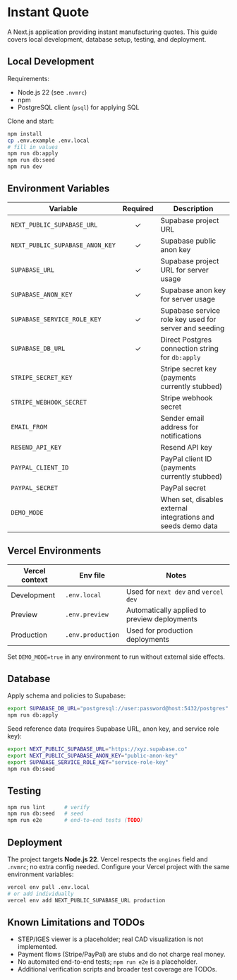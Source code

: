 # Instant Quote

A Next.js application providing instant manufacturing quotes. This guide covers local development, database setup, testing, and deployment.

## Local Development

Requirements:

- Node.js 22 (see `.nvmrc`)
- npm
- PostgreSQL client (`psql`) for applying SQL

Clone and start:

```bash
npm install
cp .env.example .env.local
# fill in values
npm run db:apply
npm run db:seed
npm run dev
```

## Environment Variables

| Variable | Required | Description |
| --- | :---: | --- |
| `NEXT_PUBLIC_SUPABASE_URL` | ✓ | Supabase project URL |
| `NEXT_PUBLIC_SUPABASE_ANON_KEY` | ✓ | Supabase public anon key |
| `SUPABASE_URL` | ✓ | Supabase project URL for server usage |
| `SUPABASE_ANON_KEY` | ✓ | Supabase anon key for server usage |
| `SUPABASE_SERVICE_ROLE_KEY` | ✓ | Supabase service role key used for server and seeding |
| `SUPABASE_DB_URL` | ✓ | Direct Postgres connection string for `db:apply` |
| `STRIPE_SECRET_KEY` |  | Stripe secret key (payments currently stubbed) |
| `STRIPE_WEBHOOK_SECRET` |  | Stripe webhook secret |
| `EMAIL_FROM` |  | Sender email address for notifications |
| `RESEND_API_KEY` |  | Resend API key |
| `PAYPAL_CLIENT_ID` |  | PayPal client ID (payments currently stubbed) |
| `PAYPAL_SECRET` |  | PayPal secret |
| `DEMO_MODE` |  | When set, disables external integrations and seeds demo data |

## Vercel Environments

| Vercel context | Env file | Notes |
| --- | --- | --- |
| Development | `.env.local` | Used for `next dev` and `vercel dev` |
| Preview | `.env.preview` | Automatically applied to preview deployments |
| Production | `.env.production` | Used for production deployments |

Set `DEMO_MODE=true` in any environment to run without external side effects.

## Database

Apply schema and policies to Supabase:

```bash
export SUPABASE_DB_URL="postgresql://user:password@host:5432/postgres"
npm run db:apply
```

Seed reference data (requires Supabase URL, anon key, and service role key):

```bash
export NEXT_PUBLIC_SUPABASE_URL="https://xyz.supabase.co"
export NEXT_PUBLIC_SUPABASE_ANON_KEY="public-anon-key"
export SUPABASE_SERVICE_ROLE_KEY="service-role-key"
npm run db:seed
```

## Testing

```bash
npm run lint      # verify
npm run db:seed   # seed
npm run e2e       # end-to-end tests (TODO)
```

## Deployment

The project targets **Node.js 22**. Vercel respects the `engines` field and `.nvmrc`; no extra config needed. Configure your Vercel project with the same environment variables:

```bash
vercel env pull .env.local
# or add individually
vercel env add NEXT_PUBLIC_SUPABASE_URL production
```

## Known Limitations and TODOs

- STEP/IGES viewer is a placeholder; real CAD visualization is not implemented.
- Payment flows (Stripe/PayPal) are stubs and do not charge real money.
- No automated end-to-end tests; `npm run e2e` is a placeholder.
- Additional verification scripts and broader test coverage are TODOs.
